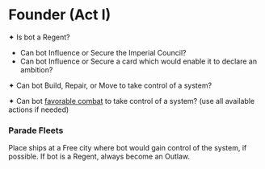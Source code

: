 # Founder (Act I)

✦ Is bot a Regent?

- Can bot Influence or Secure the Imperial Council?
- Can bot Influence or Secure a card which would enable it to declare an ambition?

✦ Can bot Build, Repair, or Move to take control of a system?

✦ Can bot <ins>favorable combat</ins> to take control of a system? (use all available actions if needed)

### Parade Fleets

Place ships at a Free city where bot would gain control of the system, if possible. If bot is a Regent, always become an Outlaw.

<div class="pagebreak"> </div>
